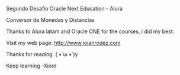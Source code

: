 Segundo Desafio Oracle Next Education - Alura

Conversor de Monedas y Distancias

Thanks to Alura latam and Oracle ONE for the courses, i did my best.

Visit my web page: http://www.iojanrodez.com

Thanks for reading. ( •̀ ω •́ )y

Keep learning -Xiord
